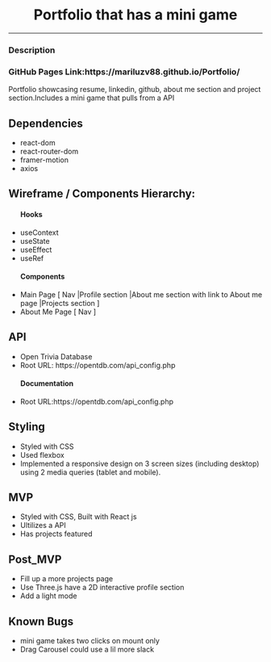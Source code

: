 # <div align="center">Portfolio that has a mini game </div>



***
 
 <h3>Description</h3>
 <h3>GitHub Pages Link:https://mariluzv88.github.io/Portfolio/</h3>
Portfolio showcasing resume, linkedin, github, about me section and project section.Includes a mini game that pulls from a API
 <h2> Dependencies</h2>
  <ul>
      <li>react-dom</li>
      <li>react-router-dom</li>
      <li>framer-motion</li>
      
   
  <li>axios</li>
</ul>
 <h2>Wireframe / Components Hierarchy:</h2>

<ul>
 <h4>Hooks</h4>
      <li>useContext</li>
      <li>useState</li>
      <li>useEffect</li>
      <li>useRef</li>
 <h4>Components</h4>
   <li>Main Page [ Nav |Profile section |About me section with link to About me page |Projects section ]</li>
   <li>About Me Page [ Nav ]</li>
   
</ul>

 <h2>API</h2>
 <ul>
      <li>Open Trivia Database</li>
      <li>Root URL: https://opentdb.com/api_config.php</li>
   <h4>Documentation</h4>
   <li>Root URL:https://opentdb.com/api_config.php</li>
</ul>

<h2>Styling</h2>
<ul>
      <li>Styled with CSS</li>
      <li>Used flexbox</li>
      <li>Implemented a  responsive design on 3 screen sizes (including desktop) using 2 media queries (tablet and mobile).</li>
</ul>
<h2>MVP</h2>
<ul>
      <li>Styled with CSS, Built with React js</li>
      <li>Ultilizes a API</li>
      <li>Has  projects featured</li>
</ul>
 <h2>Post_MVP</h2>
<ul>
      <li>Fill up a more projects page</li>
      <li>Use Three.js have a 2D interactive profile section</li>
      <li>Add a light mode </li>
</ul>
 <h2>Known Bugs</h2>
<ul>
      <li>mini game takes two clicks on mount only</li>
      <li> Drag Carousel could use a lil more slack</li>
      
</ul>